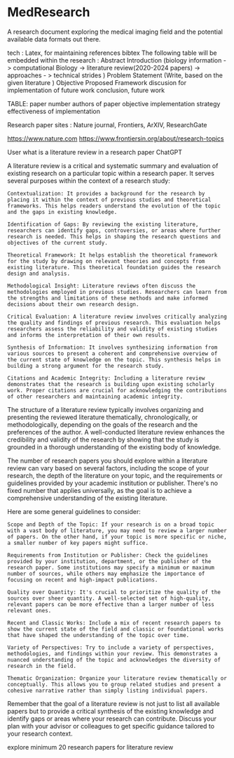 # MedResearch
A research document exploring the medical imaging field and the potential available data formats out there.


tech : Latex, for maintaining references bibtex
The following table will be embedded within the research : 
Abstract
Introduction (biology information -> computational Biology -> literature review(2020-2024 papers) -> approaches - > technical strides )
Problem Statement (Write, based on the given literature )
Objective 
Proposed Framework discusion for implementation of future work 
conclusion, future work 



TABLE:
paper number 
authors of paper 
objective 
implementation strategy 
effectiveness of implementation





Research paper sites : Nature journal, Frontiers, ArXIV, ResearchGate

https://www.nature.com
https://www.frontiersin.org/about/research-topics















User
what is a literature review in a research paper
ChatGPT

A literature review is a critical and systematic summary and evaluation of existing research on a particular topic within a research paper. It serves several purposes within the context of a research study:

    Contextualization: It provides a background for the research by placing it within the context of previous studies and theoretical frameworks. This helps readers understand the evolution of the topic and the gaps in existing knowledge.

    Identification of Gaps: By reviewing the existing literature, researchers can identify gaps, controversies, or areas where further research is needed. This helps in shaping the research questions and objectives of the current study.

    Theoretical Framework: It helps establish the theoretical framework for the study by drawing on relevant theories and concepts from existing literature. This theoretical foundation guides the research design and analysis.

    Methodological Insight: Literature reviews often discuss the methodologies employed in previous studies. Researchers can learn from the strengths and limitations of these methods and make informed decisions about their own research design.

    Critical Evaluation: A literature review involves critically analyzing the quality and findings of previous research. This evaluation helps researchers assess the reliability and validity of existing studies and informs the interpretation of their own results.

    Synthesis of Information: It involves synthesizing information from various sources to present a coherent and comprehensive overview of the current state of knowledge on the topic. This synthesis helps in building a strong argument for the research study.

    Citations and Academic Integrity: Including a literature review demonstrates that the research is building upon existing scholarly work. Proper citations are crucial for acknowledging the contributions of other researchers and maintaining academic integrity.

The structure of a literature review typically involves organizing and presenting the reviewed literature thematically, chronologically, or methodologically, depending on the goals of the research and the preferences of the author. A well-conducted literature review enhances the credibility and validity of the research by showing that the study is grounded in a thorough understanding of the existing body of knowledge.













The number of research papers you should explore within a literature review can vary based on several factors, including the scope of your research, the depth of the literature on your topic, and the requirements or guidelines provided by your academic institution or publisher. There's no fixed number that applies universally, as the goal is to achieve a comprehensive understanding of the existing literature.

Here are some general guidelines to consider:

    Scope and Depth of the Topic: If your research is on a broad topic with a vast body of literature, you may need to review a larger number of papers. On the other hand, if your topic is more specific or niche, a smaller number of key papers might suffice.

    Requirements from Institution or Publisher: Check the guidelines provided by your institution, department, or the publisher of the research paper. Some institutions may specify a minimum or maximum number of sources, while others may emphasize the importance of focusing on recent and high-impact publications.

    Quality over Quantity: It's crucial to prioritize the quality of the sources over sheer quantity. A well-selected set of high-quality, relevant papers can be more effective than a larger number of less relevant ones.

    Recent and Classic Works: Include a mix of recent research papers to show the current state of the field and classic or foundational works that have shaped the understanding of the topic over time.

    Variety of Perspectives: Try to include a variety of perspectives, methodologies, and findings within your review. This demonstrates a nuanced understanding of the topic and acknowledges the diversity of research in the field.

    Thematic Organization: Organize your literature review thematically or conceptually. This allows you to group related studies and present a cohesive narrative rather than simply listing individual papers.

Remember that the goal of a literature review is not just to list all available papers but to provide a critical synthesis of the existing knowledge and identify gaps or areas where your research can contribute. Discuss your plan with your advisor or colleagues to get specific guidance tailored to your research context.

explore minimum 20 research papers for literature review
